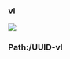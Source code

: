 ### vl

[![](https://www.herokucdn.com/deploy/button.png)](https://heroku.com/deploy?template=https://github.com/etwryyqijr/getqw.git)

### Path:/UUID-vl
